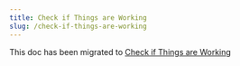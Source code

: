 ```yaml
---
title: Check if Things are Working
slug: /check-if-things-are-working
---
```


This doc has been migrated to [Check if Things are Working](/troubleshooting/check-if-things-are-working)
